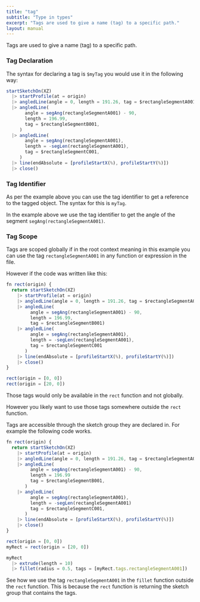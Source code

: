 ```yaml
---
title: "tag"
subtitle: "Type in types"
excerpt: "Tags are used to give a name (tag) to a specific path."
layout: manual
---
```


Tags are used to give a name (tag) to a specific path.

### Tag Declaration

The syntax for declaring a tag is `$myTag` you would use it in the following
way:

```js
startSketchOn(XZ)
  |> startProfile(at = origin)
  |> angledLine(angle = 0, length = 191.26, tag = $rectangleSegmentA001)
  |> angledLine(
       angle = segAng(rectangleSegmentA001) - 90,
       length = 196.99,
       tag = $rectangleSegmentB001,
     )
  |> angledLine(
       angle = segAng(rectangleSegmentA001),
       length = -segLen(rectangleSegmentA001),
       tag = $rectangleSegmentC001,
     )
  |> line(endAbsolute = [profileStartX(%), profileStartY(%)])
  |> close()
```

### Tag Identifier

As per the example above you can use the tag identifier to get a reference to the
tagged object. The syntax for this is `myTag`.

In the example above we use the tag identifier to get the angle of the segment
`segAng(rectangleSegmentA001)`.

### Tag Scope

Tags are scoped globally if in the root context meaning in this example you can
use the tag `rectangleSegmentA001` in any function or expression in the file.

However if the code was written like this:

```js
fn rect(origin) {
  return startSketchOn(XZ)
    |> startProfile(at = origin)
    |> angledLine(angle = 0, length = 191.26, tag = $rectangleSegmentA001)
    |> angledLine(
         angle = segAng(rectangleSegmentA001) - 90,
         length = 196.99,
         tag = $rectangleSegmentB001)
    |> angledLine(
         angle = segAng(rectangleSegmentA001),
         length = -segLen(rectangleSegmentA001),
         tag = $rectangleSegmentC001
       )
    |> line(endAbsolute = [profileStartX(%), profileStartY(%)])
    |> close()
}

rect(origin = [0, 0])
rect(origin = [20, 0])
```

Those tags would only be available in the `rect` function and not globally.

However you likely want to use those tags somewhere outside the `rect` function.

Tags are accessible through the sketch group they are declared in.
For example the following code works.

```js
fn rect(origin) {
  return startSketchOn(XZ)
    |> startProfile(at = origin)
    |> angledLine(angle = 0, length = 191.26, tag = $rectangleSegmentA001)
    |> angledLine(
         angle = segAng(rectangleSegmentA001) - 90,
         length = 196.99
         tag = $rectangleSegmentB001,
       )
    |> angledLine(
         angle = segAng(rectangleSegmentA001),
         length = -segLen(rectangleSegmentA001)
         tag = $rectangleSegmentC001,
       )
    |> line(endAbsolute = [profileStartX(%), profileStartY(%)])
    |> close()
}

rect(origin = [0, 0])
myRect = rect(origin = [20, 0])

myRect
  |> extrude(length = 10)
  |> fillet(radius = 0.5, tags = [myRect.tags.rectangleSegmentA001])
```

See how we use the tag `rectangleSegmentA001` in the `fillet` function outside
the `rect` function. This is because the `rect` function is returning the
sketch group that contains the tags.



